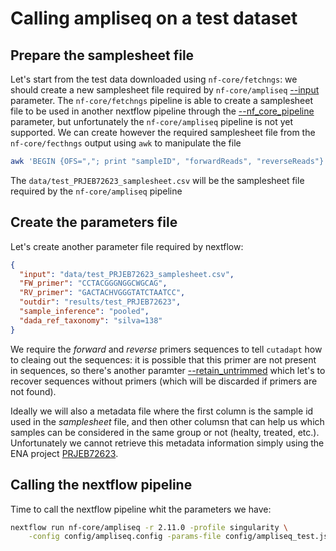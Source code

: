 
# Calling ampliseq on a test dataset

## Prepare the samplesheet file

Let's start from the test data downloaded using `nf-core/fetchngs`: we should create
a new samplesheet file required by `nf-core/ampliseq` 
[--input](https://nf-co.re/ampliseq/2.11.0/parameters/#input) parameter.
The `nf-core/fetchngs` pipeline is able to create a samplesheet file to be used in 
another nextflow pipeline through the 
[--nf_core_pipeline](https://nf-co.re/fetchngs/1.12.0/parameters/#nf_core_pipeline)
parameter, but unfortunately the `nf-core/ampliseq` pipeline is not yet supported.
We can create however the required samplesheet file from the `nf-core/fecthngs` output
using `awk` to manipulate the file

```bash
awk 'BEGIN {OFS=","; print "sampleID", "forwardReads", "reverseReads"} NR > 1 {print $1, $2, $3}' FS="," OFS="," data/test_PRJEB72623/samplesheet/samplesheet.csv > data/test_PRJEB72623_samplesheet.csv
```

The `data/test_PRJEB72623_samplesheet.csv` will be the samplesheet file required by
the `nf-core/ampliseq` pipeline

## Create the parameters file

Let's create another parameter file required by nextflow:

```json
{
  "input": "data/test_PRJEB72623_samplesheet.csv",
  "FW_primer": "CCTACGGGNGGCWGCAG",
  "RV_primer": "GACTACHVGGGTATCTAATCC",
  "outdir": "results/test_PRJEB72623",
  "sample_inference": "pooled",
  "dada_ref_taxonomy": "silva=138"
}
```

We require the *forward* and *reverse* primers sequences to tell `cutadapt` how
to cleaing out the sequences: it is possible that this primer are not present in sequences,
so there's another paramter [--retain_untrimmed](https://nf-co.re/ampliseq/2.11.0/parameters/#retain_untrimmed)
which let's to recover sequences without primers (which will be discarded if primers
are not found).

Ideally we will also a metadata file where the first column
is the sample id used in the *samplesheet* file, and then other columsn that can help us
which samples can be considered in the same group or not (healty, treated, etc.). Unfortunately
we cannot retrieve this metadata information simply using the ENA project 
[PRJEB72623](https://www.ebi.ac.uk/ena/browser/view/PRJEB72623). 

## Calling the nextflow pipeline

Time to call the nextflow pipeline whit the parameters we have:

```bash
nextflow run nf-core/ampliseq -r 2.11.0 -profile singularity \
    -config config/ampliseq.config -params-file config/ampliseq_test.json -resume
```